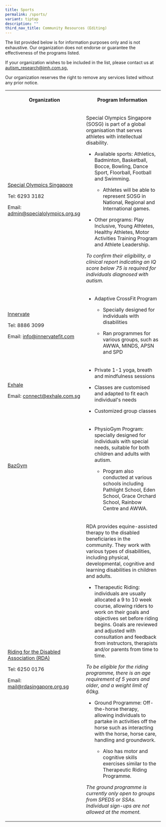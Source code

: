 ```yaml
---
title: Sports
permalink: /sports/
variant: tiptap
description: ""
third_nav_title: Community Resources (Editing)
---
```

<p>The list provided below is for information purposes only and is not exhaustive.
Our organization does not endorse or guarantee the effectiveness of the
programs listed.</p>
<p>If your organization wishes to be included in the list, please contact
us at <a href="mailto:autism_research@imh.com.sg" rel="noopener noreferrer nofollow" target="_blank">autism_research@imh.com.sg.</a>
</p>
<p>Our organization reserves the right to remove any services listed without
any prior notice.</p>
<p></p>
<table style="minWidth: 50px">
<colgroup>
<col>
<col>
</colgroup>
<tbody>
<tr>
<th rowspan="1" colspan="1">
<p>Organization</p>
</th>
<th rowspan="1" colspan="1">
<p>Program Information</p>
</th>
</tr>
<tr>
<td rowspan="1" colspan="1">
<p><a href="https://www.specialolympics.org.sg/" rel="noopener nofollow" target="_blank">Special Olympics Singapore</a>
</p>
<p></p>
<p>Tel: 6293 3182</p>
<p>Email: <a href="mailto:admin@specialolympics.org.sg" rel="noopener noreferrer nofollow" target="_blank">admin@specialolympics.org.sg</a>
</p>
</td>
<td rowspan="1" colspan="1">
<p>Special Olympics Singapore (SOSG) is part of a global organisation that
serves athletes with intellectual disability.</p>
<ul data-tight="true" class="tight">
<li>
<p>Available sports: Athletics, Badminton, Basketball, Bocce, Bowling, Dance
Sport, Floorball, Football and Swimming.</p>
<ul data-tight="true" class="tight">
<li>
<p>Athletes will be able to represent SOSG in National, Regional and International
games.</p>
</li>
</ul>
</li>
<li>
<p>Other programs: Play Inclusive, Young Athletes, Healthy Athletes, Motor
Activities Training Program and Athlete Leadership.</p>
</li>
</ul>
<p></p>
<p><em>To confirm their eligibility, a clinical report indicating an IQ score below 75 is required for individuals diagnosed with autism.</em>
</p>
</td>
</tr>
<tr>
<td rowspan="1" colspan="1">
<p><a href="https://www.innervatefit.com/adaptives" rel="noopener nofollow" target="_blank">Innervate</a>
</p>
<p></p>
<p>Tel: 8886 3099</p>
<p>Email: <a href="mailto:info@innervatefit.com" rel="noopener noreferrer nofollow" target="_blank">info@innervatefit.com</a>
</p>
</td>
<td rowspan="1" colspan="1">
<ul data-tight="true" class="tight">
<li>
<p>Adaptive CrossFit Program</p>
<ul data-tight="true" class="tight">
<li>
<p>Specially designed for individuals with disabilities</p>
</li>
<li>
<p>Ran programmes for various groups, such as AWWA, MINDS, APSN and SPD</p>
</li>
</ul>
</li>
</ul>
</td>
</tr>
<tr>
<td rowspan="1" colspan="1">
<p><a href="https://exhale.com.sg/yoga-meditation/" rel="noopener nofollow" target="_blank">Exhale</a>
</p>
<p></p>
<p>Email: <a href="mailto:connect@exhale.com" rel="noopener noreferrer nofollow" target="_blank">connect@exhale.com.sg</a>
</p>
<p></p>
<p></p>
<p></p>
</td>
<td rowspan="1" colspan="1">
<ul data-tight="true" class="tight">
<li>
<p>Private 1-1 yoga, breath and mindfulness sessions</p>
</li>
<li>
<p>Classes are customised and adapted to fit each individual's needs</p>
</li>
<li>
<p>Customized group classes</p>
</li>
</ul>
</td>
</tr>
<tr>
<td rowspan="1" colspan="1">
<p><a href="https://www.bazgym.com" rel="noopener nofollow" target="_blank">BazGym</a> 
<br>
<br>
</p>
</td>
<td rowspan="1" colspan="1">
<ul data-tight="true" class="tight">
<li>
<p>PhysioGym Program: specially designed for individuals with special needs,
suitable for both children and adults with autism.</p>
<ul data-tight="true" class="tight">
<li>
<p>Program also conducted at various schools including Pathlight School,
Eden School, Grace Orchard School, Rainbow Centre and AWWA.</p>
</li>
</ul>
</li>
</ul>
</td>
</tr>
<tr>
<td rowspan="1" colspan="1">
<p><a href="https://rdasingapore.org" rel="noopener nofollow" target="_blank">Riding for the Disabled Association (RDA)</a>
</p>
<p></p>
<p>Tel: 6250 0176</p>
<p>Email: <a href="mailto:mail@rdasingapore.org.sg" rel="noopener noreferrer nofollow" target="_blank">mail@rdasingapore.org.sg</a>
</p>
<p></p>
<p></p>
</td>
<td rowspan="1" colspan="1">
<p>RDA provides equine-assisted therapy to the disabled beneficiaries in
the community. They work with various types of disabilities, including
physical, developmental, cognitive and learning disabilities in children
and adults.</p>
<ul data-tight="true" class="tight">
<li>
<p>Therapeutic Riding: individuals are usually allocated a 9 to 10 week course,
allowing riders to work on their goals and objectives set before riding
begins. Goals are reviewed and adjusted with consultation and feedback
from instructors, therapists and/or parents from time to time.</p>
</li>
</ul>
<p><em>To be eligible for the riding programme, there is an age requirement of 5 years and older, and a weight limit of 60kg. </em>
</p>
<p></p>
<ul data-tight="true" class="tight">
<li>
<p>Ground Programme: Off-the-horse therapy, allowing individuals to partake
in activities off the horse such as interacting with the horse, horse care,
handling and groundwork.</p>
<ul data-tight="true" class="tight">
<li>
<p>Also has motor and cognitive skills exercises similar to the Therapeutic
Riding Programme.</p>
</li>
</ul>
</li>
</ul>
<p><em>The ground programme is currently only open to groups from SPEDS or SSAs. Individual sign-ups are not allowed at the moment. </em>
</p>
<p></p>
</td>
</tr>
</tbody>
</table>
<p></p>